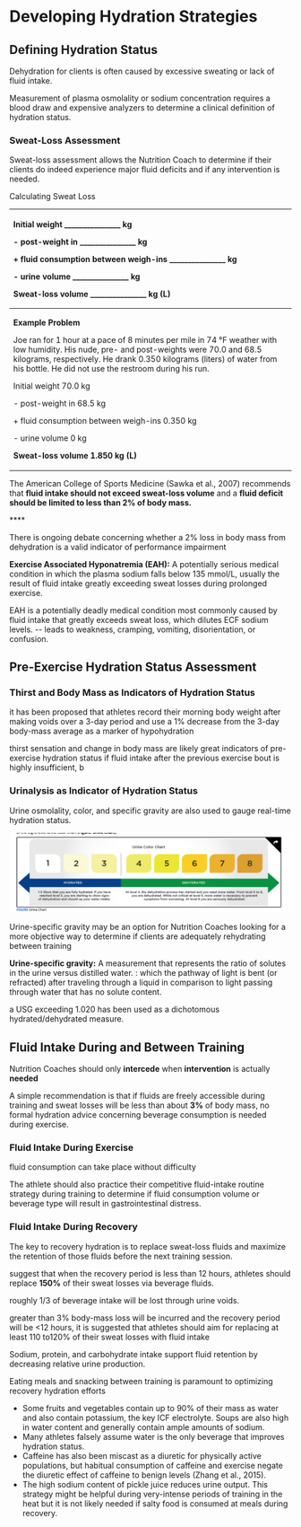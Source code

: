 # Developing Hydration Strategies

## Defining Hydration Status

Dehydration for clients is often caused by excessive sweating or lack of fluid intake.

Measurement of plasma osmolality or sodium concentration requires a blood draw and expensive analyzers to determine a clinical definition of hydration status.

### Sweat-Loss Assessment

Sweat-loss assessment allows the Nutrition Coach to determine if their clients do indeed experience major fluid deficits and if any intervention is needed.







Calculating Sweat Loss

<table>
  <thead>
    <tr>
      <th style="text-align:left">
        <p>Initial weight _______________ kg</p>
        <p>- post-weight in _______________ kg</p>
        <p>+ fluid consumption between weigh-ins _______________ kg</p>
        <p>- urine volume _______________ kg</p>
        <p><b>Sweat-loss volume  _______________ kg (L)</b>
        </p>
      </th>
    </tr>
  </thead>
  <tbody>
    <tr>
      <td style="text-align:left">
        <p><b>Example Problem</b>
        </p>
        <p>Joe ran for 1 hour at a pace of 8 minutes per mile in 74 &#xB0;F weather
          with low humidity. His nude, pre- and post-weights were 70.0 and 68.5 kilograms,
          respectively. He drank 0.350 kilograms (liters) of water from his bottle.
          He did not use the restroom during his run.</p>
        <p>Initial weight 70.0 kg</p>
        <p>- post-weight in 68.5 kg</p>
        <p>+ fluid consumption between weigh-ins 0.350 kg</p>
        <p>- urine volume 0 kg</p>
        <p><b>Sweat-loss volume 1.850 kg (L)</b>
        </p>
      </td>
    </tr>
  </tbody>
</table>

The American College of Sports Medicine \(Sawka et al., 2007\) recommends that **fluid intake should not exceed sweat-loss volume** and a **fluid deficit should be limited to less than 2% of body mass.**

\*\*\*\*

There is ongoing debate concerning whether a 2% loss in body mass from dehydration is a valid indicator of performance impairment



**Exercise Associated Hyponatremia \(EAH\):** A potentially serious medical condition in which the plasma sodium falls below 135 mmol/L, usually the result of fluid intake greatly exceeding sweat losses during prolonged exercise.

EAH is a potentially deadly medical condition most commonly caused by fluid intake that greatly exceeds sweat loss, which dilutes ECF sodium levels. -- leads to weakness, cramping, vomiting, disorientation, or confusion. 





## Pre-Exercise Hydration Status Assessment

### Thirst and Body Mass as Indicators of Hydration Status

it has been proposed that athletes record their morning body weight after making voids over a 3-day period and use a 1% decrease from the 3-day body-mass average as a marker of hypohydration



thirst sensation and change in body mass are likely great indicators of pre-exercise hydration status if fluid intake after the previous exercise bout is highly insufficient, b

### Urinalysis as Indicator of Hydration Status

Urine osmolality, color, and specific gravity are also used to gauge real-time hydration status.

![](../.gitbook/assets/screen-shot-2021-01-28-at-5.00.17-pm.png)





Urine-specific gravity may be an option for Nutrition Coaches looking for a more objective way to determine if clients are adequately rehydrating between training 

**Urine-specific gravity:** A measurement that represents the ratio of solutes in the urine versus distilled water. : which the pathway of light is bent \(or refracted\) after traveling through a liquid in comparison to light passing through water that has no solute content.

a USG exceeding 1.020 has been used as a dichotomous hydrated/dehydrated measure.

## Fluid Intake During and Between Training

Nutrition Coaches should only **intercede** when **intervention** is actually **needed**

A simple recommendation is that if fluids are freely accessible during training and sweat losses will be less than about **3%** of body mass, no formal hydration advice concerning beverage consumption is needed during exercise.



### Fluid Intake During Exercise



fluid consumption can take place without difficulty

The athlete should also practice their competitive fluid-intake routine strategy during training to determine if fluid consumption volume or beverage type will result in gastrointestinal distress.



### Fluid Intake During Recovery

The key to recovery hydration is to replace sweat-loss fluids and maximize the retention of those fluids before the next training session.

suggest that when the recovery period is less than 12 hours, athletes should replace **150%** of their sweat losses via beverage fluids.

roughly 1/3 of beverage intake will be lost through urine voids.

greater than 3% body-mass loss will be incurred and the recovery period will be &lt;12 hours, it is suggested that athletes should aim for replacing at least 110 to120% of their sweat losses with fluid intake

Sodium, protein, and carbohydrate intake support fluid retention by decreasing relative urine production.

Eating meals and snacking between training is paramount to optimizing recovery hydration efforts



* Some fruits and vegetables contain up to 90% of their mass as water and also contain potassium, the key ICF electrolyte. Soups are also high in water content and generally contain ample amounts of sodium.
* Many athletes falsely assume water is the only beverage that improves hydration status. 
* Caffeine has also been miscast as a diuretic for physically active populations, but habitual consumption of caffeine and exercise negate the diuretic effect of caffeine to benign levels \(Zhang et al., 2015\).
* The high sodium content of pickle juice reduces urine output. This strategy might be helpful during very-intense periods of training in the heat but it is not likely needed if salty food is consumed at meals during recovery.




